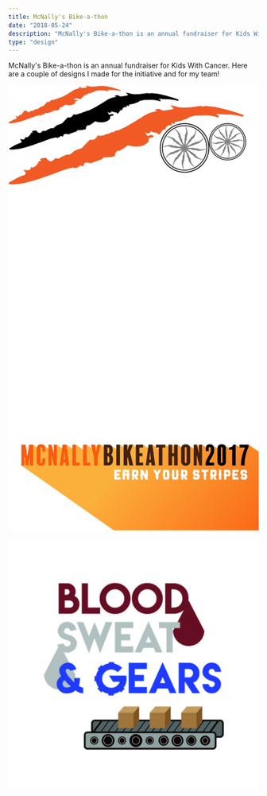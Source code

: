 ```yaml
---
title: McNally's Bike-a-thon
date: "2018-05-24"
description: "McNally's Bike-a-thon is an annual fundraiser for Kids With Cancer. Here are a couple of designs I made for the initiative and for my team!"
type: "design"
---
```


McNally's Bike-a-thon is an annual fundraiser for Kids With Cancer. Here are a couple of designs I made for the initiative and for my team!

<!-- TODO: Figure out how to change the width -->
![Bikeathon geofilter](./bikeathon-geofilter-01.jpg "Bikeathon geofilter")

![Team logo](./blood-sweat-gears-01.jpg "Team logo")


